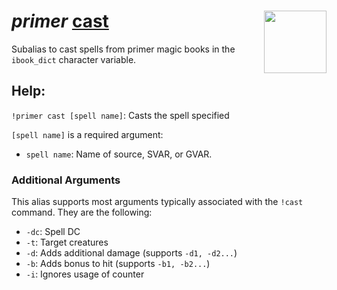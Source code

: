 <h1><i>primer </i><u>cast</u> <img align="right" src="../../../Images/image.png" width="100px"></h1>

Subalias to cast spells from primer magic books in the `ibook_dict` character variable.

## Help:
`!primer cast [spell name]`: Casts the spell specified

`[spell name]` is a required argument:
- `spell name`: Name of source, SVAR, or GVAR.

### Additional Arguments
This alias supports most arguments typically associated with the `!cast` command. They are the following:

- `-dc`: Spell DC
- `-t`: Target creatures
- `-d`: Adds additional damage (supports `-d1, -d2...`)
- `-b`: Adds bonus to hit (supports `-b1, -b2...`)
- `-i`: Ignores usage of counter